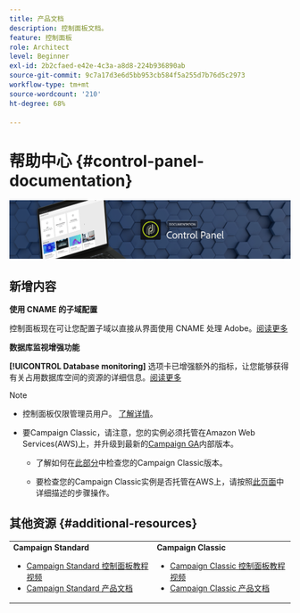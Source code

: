 ```yaml
---
title: 产品文档
description: 控制面板文档。
feature: 控制面板
role: Architect
level: Beginner
exl-id: 2b2cfaed-e42e-4c3a-a8d8-224b936890ab
source-git-commit: 9c7a17d3e6d5bb953cb584f5a255d7b76d5c2973
workflow-type: tm+mt
source-wordcount: '210'
ht-degree: 68%

---
```


# 帮助中心 {#control-panel-documentation}

![](assets/do-not-localize/banner.png)

## 新增内容

**使用 CNAME 的子域配置**

控制面板现在可让您配置子域以直接从界面使用 CNAME 处理 Adobe。[阅读更多](subdomains-certificates/using/setting-up-new-subdomain.md)

**数据库监视增强功能**

**[!UICONTROL Database monitoring]** 选项卡已增强额外的指标，让您能够获得有关占用数据库空间的资源的详细信息。[阅读更多](performance-monitoring/using/database-monitoring.md)

>[!NOTE]
>
>* 控制面板仅限管理员用户。 [了解详情](https://experienceleague.adobe.com/docs/control-panel/using/discover-control-panel/managing-permissions.html?lang=zh-Hans#discover-control-panel)。
   >
   >
* 要Campaign Classic，请注意，您的实例必须托管在Amazon Web Services(AWS)上，并升级到最新的[Campaign GA](https://experienceleague.adobe.com/docs/campaign-classic/using/release-notes/rn-overview.html#rn-statuses)内部版本。
   >   
   >   
   * 了解如何在[此部分](https://experienceleague.adobe.com/docs/campaign-classic/using/getting-started/starting-with-adobe-campaign/launching-adobe-campaign.html?lang=zh-Hans#getting-your-campaign-version)中检查您的Campaign Classic版本。
      >   
      >   
   * 要检查您的Campaign Classic实例是否托管在AWS上，请按照[此页面](faq.md)中详细描述的步骤操作。


## 其他资源 {#additional-resources}

<table>
    <tr>
        <td><b>Campaign Standard</b><br/>
        <ul>
            <li><a href="https://experienceleague.adobe.com/docs/campaign-standard-learn/control-panel/control-panel-overview.html?lang=zh-Hans">Campaign Standard 控制面板教程视频</a></li>
            <li><a href="https://docs.adobe.com/content/help/zh-Hans/campaign-standard/using/campaign-standard-home.html">Campaign Standard 产品文档</a></li>
        </ul>
        </td>
        <td><b>Campaign Classic</b><br/>
        <ul>
            <li><a href="https://experienceleague.adobe.com/docs/campaign-classic-learn/control-panel/control-panel-overview.html?lang=zh-Hans">Campaign Classic 控制面板教程视频</a></li>
            <li><a href="https://docs.adobe.com/content/help/zh-Hans/campaign-classic/using/campaign-classic-home.html">Campaign Classic 产品文档</a></li>
        </ul>
        </td>
    </tr>
</table>
